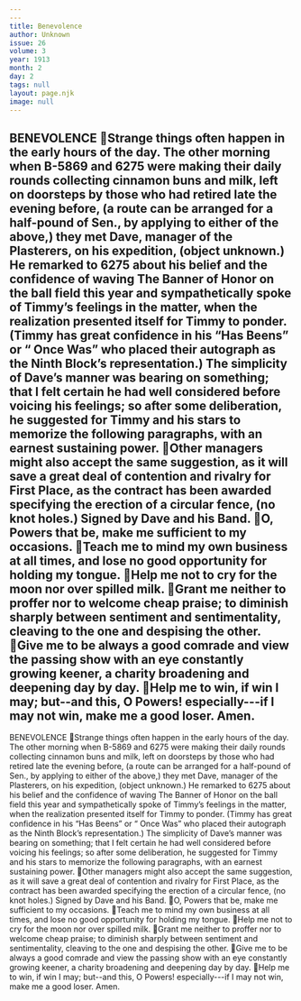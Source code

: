 ```yaml
---
---
title: Benevolence
author: Unknown
issue: 26
volume: 3
year: 1913
month: 2
day: 2
tags: null
layout: page.njk
image: null
---
```

BENEVOLENCE Strange things often happen in the early hours of the day. The other morning when B-5869 and 6275 were making their daily rounds collecting cinnamon buns and milk, left on doorsteps by those who had retired late the evening before, (a route can be arranged for a half-pound of Sen., by applying to either of the above,) they met Dave, manager of the Plasterers, on his expedition, (object unknown.) He remarked to 6275 about his belief and the confidence of waving The Banner of Honor on the ball field this year and sympathetically spoke of Timmy’s feelings in the matter, when the realization presented itself for Timmy to ponder. (Timmy has great confidence in his “Has Beens” or “ Once Was” who placed their autograph as the Ninth Block’s representation.) The simplicity of Dave’s manner was bearing on something; that I felt certain he had well considered before voicing his feelings; so after some deliberation, he suggested for Timmy and his stars to memorize the following paragraphs, with an earnest sustaining power. Other managers might also accept the same suggestion, as it will save a great deal of contention and rivalry for First Place, as the contract has been awarded specifying the erection of a circular fence, (no knot holes.) Signed by Dave and his Band. O, Powers that be, make me sufficient to my occasions. Teach me to mind my own business at all times, and lose no good opportunity for holding my tongue. Help me not to cry for the moon nor over spilled milk. Grant me neither to proffer nor to welcome cheap praise; to diminish sharply between sentiment and sentimentality, cleaving to the one and despising the other. Give me to be always a good comrade and view the passing show with an eye constantly growing keener, a charity broadening and deepening day by day. Help me to win, if win I may; but--and this, O Powers! especially---if I may not win, make me a good loser. Amen. 
---
BENEVOLENCE Strange things often happen in the early hours of the day. The other morning when B-5869 and 6275 were making their daily rounds collecting cinnamon buns and milk, left on doorsteps by those who had retired late the evening before, (a route can be arranged for a half-pound of Sen., by applying to either of the above,) they met Dave, manager of the Plasterers, on his expedition, (object unknown.) He remarked to 6275 about his belief and the confidence of waving The Banner of Honor on the ball field this year and sympathetically spoke of Timmy’s feelings in the matter, when the realization presented itself for Timmy to ponder. (Timmy has great confidence in his “Has Beens” or “ Once Was” who placed their autograph as the Ninth Block’s representation.) The simplicity of Dave’s manner was bearing on something; that I felt certain he had well considered before voicing his feelings; so after some deliberation, he suggested for Timmy and his stars to memorize the following paragraphs, with an earnest sustaining power. Other managers might also accept the same suggestion, as it will save a great deal of contention and rivalry for First Place, as the contract has been awarded specifying the erection of a circular fence, (no knot holes.) Signed by Dave and his Band. O, Powers that be, make me sufficient to my occasions. Teach me to mind my own business at all times, and lose no good opportunity for holding my tongue. Help me not to cry for the moon nor over spilled milk. Grant me neither to proffer nor to welcome cheap praise; to diminish sharply between sentiment and sentimentality, cleaving to the one and despising the other. Give me to be always a good comrade and view the passing show with an eye constantly growing keener, a charity broadening and deepening day by day. Help me to win, if win I may; but--and this, O Powers! especially---if I may not win, make me a good loser. Amen. 

